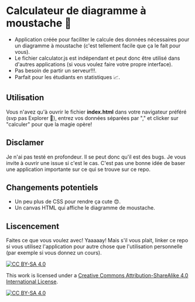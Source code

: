 # Calculateur de diagramme à moustache :man:
- Application créée pour faciliter le calcule des données nécessaires pour un diagramme à moustache (c'est tellement facile que ça le fait pour vous).
- Le fichier calculator.js est indépendant et peut donc être utilisé dans d'autres applications (si vous voulez faire votre propre interface).
- Pas besoin de partir un serveur!!!.
- Parfait pour les étudiants en statistiques :chart_with_upwards_trend:.

## Utilisation
Vous n'avez qu'à ouvrir le fichier **index.html** dans votre navigateur préféré (svp pas Explorer :pray:), entrez vos données séparées par "," et clicker sur "calculer" pour que la magie opère!

## Disclamer
Je n'ai pas testé en profondeur. Il se peut donc qu'il est des bugs. Je vous invite à ouvrir une issue si c'est le cas. C'est pas une bonne idée de baser une application importante sur ce qui se trouve sur ce repo.

## Changements potentiels
* Un peu plus de CSS pour rendre ça cute :heart_eyes:.
* Un canvas HTML qui affiche le diagramme de moustache.

## Liscencement
Faites ce que vous voulez avec! Yaaaaay! Mais s'il vous plait, linker ce repo si vous utilisez l'application pour autre chose que l'utilisation personnelle (par exemple si vous donnez un cours).

[![CC BY-SA 4.0][cc-by-sa-shield]][cc-by-sa]

This work is licensed under a [Creative Commons Attribution-ShareAlike 4.0
International License][cc-by-sa].

[![CC BY-SA 4.0][cc-by-sa-image]][cc-by-sa]

[cc-by-sa]: http://creativecommons.org/licenses/by-sa/4.0/
[cc-by-sa-image]: https://licensebuttons.net/l/by-sa/4.0/88x31.png
[cc-by-sa-shield]: https://img.shields.io/badge/License-CC%20BY--SA%204.0-lightgrey.svg
